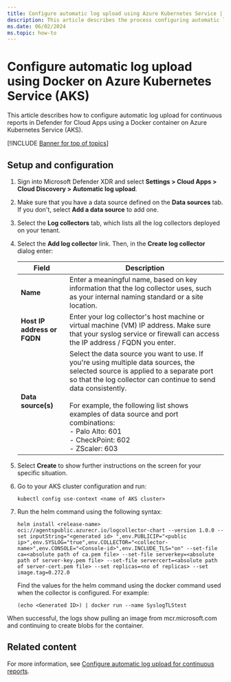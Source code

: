 ```yaml
---
title: Configure automatic log upload using Azure Kubernetes Service | Microsoft Defender for Cloud Apps 
description: This article describes the process configuring automatic log upload for continuous reports in Defender for Cloud Apps using Azure Kubernetes Service.
ms.date: 06/02/2024
ms.topic: how-to
---
```


# Configure automatic log upload using Docker on Azure Kubernetes Service (AKS)

This article describes how to configure automatic log upload for continuous reports in Defender for Cloud Apps using a Docker container on Azure Kubernetes Service (AKS).

[!INCLUDE [Banner for top of topics](includes/banner.md)]

## Setup and configuration

1. Sign into Microsoft Defender XDR and select **Settings > Cloud Apps > Cloud Discovery > Automatic log upload**.

1. Make sure that you have a data source defined on the **Data sources** tab. If you don't, select **Add a data source** to add one. 

1. Select the **Log collectors** tab, which lists all the log collectors deployed on your tenant.

1. Select the **Add log collector** link. Then, in the **Create log collector** dialog enter:

    |Field  |Description  |
    |---------|---------|
    |**Name**     |    Enter a meaningful name, based on key information that the log collector uses, such as your internal naming standard or a site location.     |
    |**Host IP address or FQDN**     |  Enter your log collector's host machine or virtual machine (VM) IP address. Make sure that your syslog service or firewall can access the IP address / FQDN you enter. |
    |**Data source(s)**     |  Select the data source you want to use.  If you're using multiple data sources, the selected source is applied to a separate port so that the log collector can continue to send data consistently.  <br><br>For example, the following list shows examples of data source and port combinations: <br>- Palo Alto: 601 <br>- CheckPoint: 602 <br>- ZScaler: 603 |

1. Select **Create** to show further instructions on the screen for your specific situation.

1. Go to your AKS cluster configuration and run:

    ```AzureCLI
    kubectl config use-context <name of AKS cluster>
    ```

1. Run the helm command using the following syntax:

    ```AzureCLI
    helm install <release-name> oci://agentspublic.azurecr.io/logcollector-chart --version 1.0.0 --set inputString="<generated id> ",env.PUBLICIP="<public ip>",env.SYSLOG="true",env.COLLECTOR="<collector-name>",env.CONSOLE="<Console-id>",env.INCLUDE_TLS="on" --set-file ca=<absolute path of ca.pem file> --set-file serverkey=<absolute path of server-key.pem file> --set-file servercert=<absolute path of server-cert.pem file> --set replicas=<no of replicas> --set image.tag=0.272.0
    ```

    Find the values for the helm command using the docker command used when the collector is configured. For example:

    ```azurecli
    (echo <Generated ID>) | docker run --name SyslogTLStest
    ```

When successful, the logs show pulling an image from mcr.microsoft.com and continuing to create blobs for the container.

## Related content

For more information, see [Configure automatic log upload for continuous reports](discovery-docker.md). 
